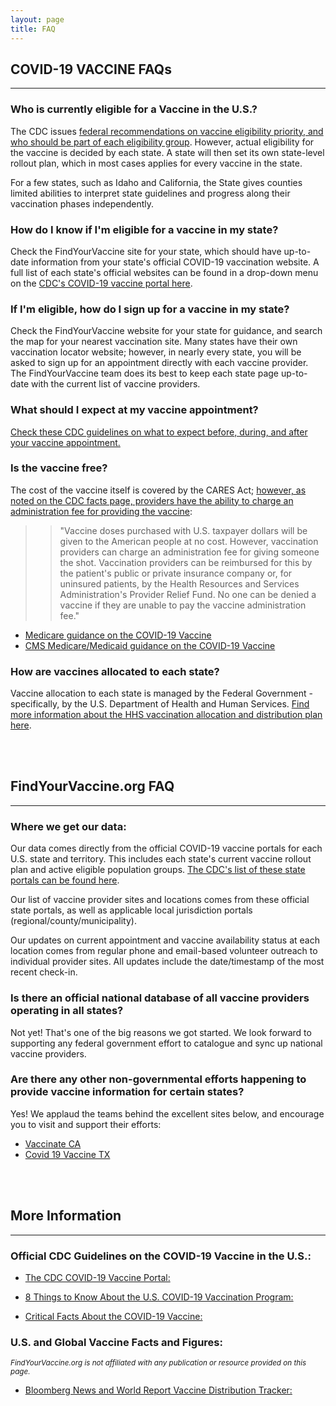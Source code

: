 ```yaml
---
layout: page
title: FAQ
---
```


## COVID-19 VACCINE FAQs

---

### Who is currently eligible for a Vaccine in the U.S.?

The CDC issues [federal recommendations on vaccine eligibility priority, and who should be part of each eligibility group](https://www.cdc.gov/coronavirus/2019-ncov/vaccines/recommendations-process.html). However, actual eligibility for the vaccine is decided by each state. A state will then set its own state-level rollout plan, which in most cases applies for every vaccine in the state.

For a few states, such as Idaho and California, the State gives counties limited abilities to interpret state guidelines and progress along their vaccination phases independently.

### How do I know if I'm eligible for a vaccine in my state?

Check the FindYourVaccine site for your state, which should have up-to-date information from your state's official COVID-19 vaccination website. A full list of each state's official websites can be found in a drop-down menu on the [CDC's COVID-19 vaccine portal here](https://www.cdc.gov/coronavirus/2019-ncov/vaccines/index.html).

### If I'm eligible, how do I sign up for a vaccine in my state?

Check the FindYourVaccine website for your state for guidance, and search the map for your nearest vaccination site. Many states have their own vaccination locator website; however, in nearly every state, you will be asked to sign up for an appointment directly with each vaccine provider. The FindYourVaccine team does its best to keep each state page up-to-date with the current list of vaccine providers.

### What should I expect at my vaccine appointment?

[Check these CDC guidelines on what to expect before, during, and after your vaccine appointment.](https://www.cdc.gov/coronavirus/2019-ncov/vaccines/expect.html)

### Is the vaccine free?

The cost of the vaccine itself is covered by the CARES Act; [however, as noted on the CDC facts page, providers have the ability to charge an administration fee for providing the vaccine](https://www.cdc.gov/coronavirus/2019-ncov/vaccines/faq.html#:~:text=Vaccine%20doses%20purchased%20with%20US,the%20shot%20to%20someone.):

>> "Vaccine doses purchased with U.S. taxpayer dollars will be given to the American people at no cost. However, vaccination providers can charge an administration fee for giving someone the shot. Vaccination providers can be reimbursed for this by the patient's public or private insurance company or, for uninsured patients, by the Health Resources and Services Administration's Provider Relief Fund. No one can be denied a vaccine if they are unable to pay the vaccine administration fee."

- [Medicare guidance on the COVID-19 Vaccine](https://www.medicare.gov/coverage/coronavirus-disease-2019-covid-19-vaccine)
- [CMS Medicare/Medicaid guidance on the COVID-19 Vaccine](https://www.cms.gov/COVIDvax)

### How are vaccines allocated to each state?

Vaccine allocation to each state is managed by the Federal Government - specifically, by the U.S. Department of Health and Human Services. [Find more information about the HHS vaccination allocation and distribution plan here](https://www.hhs.gov/coronavirus/covid-19-vaccines/distribution/index.html).

<br/><br/>
## FindYourVaccine.org FAQ

---

### Where we get our data:

Our data comes directly from the official COVID-19 vaccine portals for each U.S. state and territory. This includes each state's current vaccine rollout plan and active eligible population groups. [The CDC's list of these state portals can be found here](https://www.cdc.gov/publichealthgateway/healthdirectories/healthdepartments.html).

Our list of vaccine provider sites and locations comes from these official state portals, as well as applicable local jurisdiction portals (regional/county/municipality).

Our updates on current appointment and vaccine availability status at each location comes from regular phone and email-based volunteer outreach to individual provider sites. All updates include the date/timestamp of the most recent check-in.

### Is there an official national database of all vaccine providers operating in all states?

Not yet! That's one of the big reasons we got started. We look forward to supporting any federal government effort to catalogue and sync up national vaccine providers.

### Are there any other non-governmental efforts happening to provide vaccine information for certain states?

Yes! We applaud the teams behind the excellent sites below, and encourage you to visit and support their efforts:

- [Vaccinate CA](http://www.vaccinateca.com)
- [Covid 19 Vaccine TX](http://www.covid19vaccinetx.com)

<br/><br/>
## More Information

---

### Official CDC Guidelines on the COVID-19 Vaccine in the U.S.:

- [The CDC COVID-19 Vaccine Portal:](https://www.cdc.gov/coronavirus/2019-ncov/vaccines/index.html)

- [8 Things to Know About the U.S. COVID-19 Vaccination Program:](https://www.cdc.gov/coronavirus/2019-ncov/vaccines/8-things.html)

- [Critical Facts About the COVID-19 Vaccine:](https://www.cdc.gov/coronavirus/2019-ncov/vaccines/facts.html)

### U.S. and Global Vaccine Facts and Figures:

<sup>_FindYourVaccine.org is not affiliated with any publication or resource provided on this page._</sup>

- [Bloomberg News and World Report Vaccine Distribution Tracker:](https://www.bloomberg.com/graphics/covid-vaccine-tracker-global-distribution/)

<br /><br />
